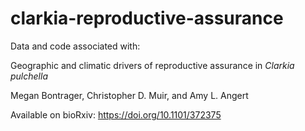# clarkia-reproductive-assurance  

Data and code associated with:

Geographic and climatic drivers of reproductive assurance in _Clarkia pulchella_  
  
Megan Bontrager, Christopher D. Muir, and Amy L. Angert   

Available on bioRxiv: https://doi.org/10.1101/372375
